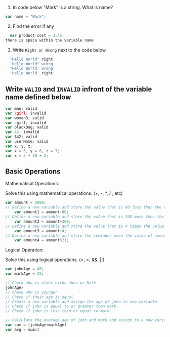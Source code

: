 1. In code below "Mark" is a string.  What is name?
```js
var name = "Mark";
```

2. Find the error if any
```js
  var product cost = 3.45;
there is space within the variable name
```

3. Write `Right or Wrong` next to the code below.

```js
  "Hello World" right
  'Hello World" wrong
  "Hello World' wrong
  'Hello World' right
```

## Write `VALID` and `INVALID` infront of the variable name defined below
```js
var man; valid
var 1girl; invalid
var woman3; valid
var -girl; invalid
var blackDog; valid
var 42; invalid
var $42; valid
var userName; valid
var x, y, z;
var x = 5, y = 6, z = 7;
var x = 5 + 10 + 2;
```

## Basic Operations

Mathematical Operations:

Solve this using mathematical operations. (+, -, *, / , etc)

```js
var amount = 2080;
// Define a new variable and store the value that is 80 less then the value of amount.
    var amount1 = amount-80;
// Define a new variable and store the value that is 200 more then the value of amount.
    var amount2 = amount+200;
// Define a new variable and store the value that is 4 times the value of amount.
    var amount3 = amount*4;
// Define a new variable and store the reminder when the value of amount is  divided by 21.
    var amount4 = amount%21;
```

Logical Operation:

Solve this using logical operations. (<, >, &&, ||)


```js
var johnAge = 45;
var markAge = 35;

// Check who is older eithe John or Mark
johnAge>
// Check who is younger
// Check if their age is equal
// Create a new variable and assign the age of john to new variable.
// Check if john is equal to or greater then mark.
// Check if john is less then or equal to mark.

// Calculate the average age of john and mark and assign to a new variable.
var sum = (johnAge+markAge)
var avg = sum/2


```
